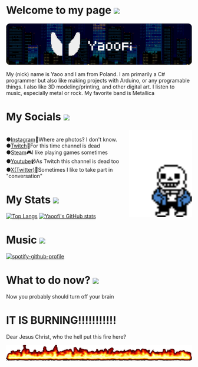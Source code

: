 # Welcome to my page <img src="/README_files/Dark Agent.ico">

![Banner](/README_files/Github_banner.png)

My (nick) name is Yaoo and I am from Poland. I am primarily a C# programmer but also like making projects with Arduino, or any programable things. I also like 3D modeling/printing, and other digital art. I listen to music, especially metal or rock. My favorite band is Metallica

# My Socials <img src="/README_files/Network Neighborhood.ico">

<img src="/README_files/Sans.gif" align="right" width="170">

<br>●[Instagram](https://www.instagram.com/yaoofi/)📸Where are photos? I don't know. 
<br>●[Twitch](https://www.twitch.tv/yaoofi)🎥For this time channel is dead
<br>●[Steam](https://steamcommunity.com/id/Yaoofi/)🎮I like playing games sometimes
<br>●[Youtube](https://www.youtube.com/@Yaoofi)📹As Twitch this channel is dead too
<br>●[X(Twitter)](https://twitter.com/Yaoofi)📜Sometimes I like to take part in "conversation"

# My Stats <img src="/README_files/Power (Medium).ico">
[![Top Langs](https://github-readme-stats.vercel.app/api/top-langs/?username=Yaoofi&layout=donut)](https://github.com/anuraghazra/github-readme-stats)
[![Yaoofi's GitHub stats](https://github-readme-stats.vercel.app/api?username=Yaoofi)](https://github.com/anuraghazra/github-readme-stats)

# Music <img src="/README_files/Volume.ico">

[![spotify-github-profile](https://spotify-github-profile.vercel.app/api/view?uid=jy30y2moi8dknvo2h68ag3amm&cover_image=false&theme=default&show_offline=true&background_color=121212&interchange=false&bar_color_cover=false&bar_color=ffffff)](https://spotify-github-profile.vercel.app/api/view?uid=jy30y2moi8dknvo2h68ag3amm&redirect=true)

# What to do now? <img src="/README_files/Turn Off Computer (full).ico">
Now you probably should turn off your brain


# IT IS BURNING!!!!!!!!!!!
Dear Jesus Christ, who the hell put this fire here?

<img src="/README_files/fire02.gif" />
